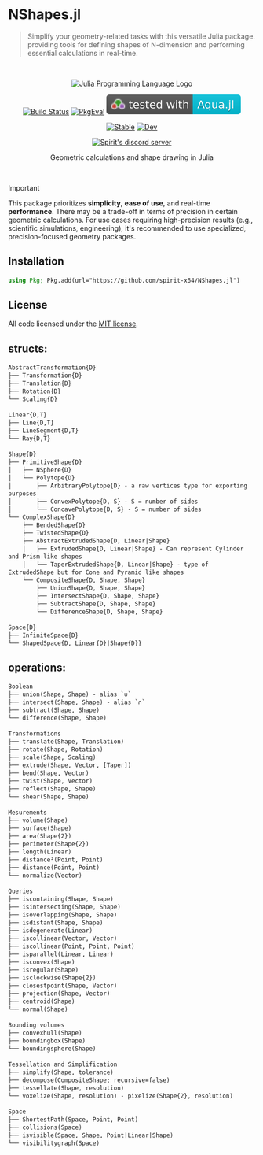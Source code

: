 <!-- Markdown link & img dfn's -->
[license]: LICENSE

# NShapes.jl
> Simplify your geometry-related tasks with this versatile Julia package. providing tools for defining shapes of N-dimension and performing essential calculations in real-time.

<div align="center">
  <br />
  <p>
    <a target="_blank" href="https://julialang.org/"><img src="https://upload.wikimedia.org/wikipedia/commons/thumb/1/1f/Julia_Programming_Language_Logo.svg/320px-Julia_Programming_Language_Logo.svg.png" alt="Julia Programming Language Logo" /></a>
  </p>
  <p>
    <a target="_blank" href="https://github.com/spirit-x64/NShapes.jl/actions/workflows/CI.yml?query=branch%3Amain"><img src="https://github.com/spirit-x64/NShapes.jl/actions/workflows/CI.yml/badge.svg?branch=main" alt="Build Status" /></a>
    <a target="_blank" href="https://JuliaCI.github.io/NanosoldierReports/pkgeval_badges/N/NShapes.html"><img src="https://JuliaCI.github.io/NanosoldierReports/pkgeval_badges/N/NShapes.svg" alt="PkgEval" /></a>
    <a target="_blank" href="https://github.com/JuliaTesting/Aqua.jl"><img src="https://raw.githubusercontent.com/JuliaTesting/Aqua.jl/master/badge.svg" alt="Aqua" /></a>
  </p>
  <p>
    <a target="_blank" href="https://spirit-x64.github.io/NShapes.jl/stable/"><img src="https://img.shields.io/badge/docs-stable-blue.svg" alt="Stable" /></a>
    <a target="_blank" href="https://spirit-x64.github.io/NShapes.jl/dev/"><img src="https://img.shields.io/badge/docs-dev-blue.svg" alt="Dev" /></a>
  </p>
  <p>
    <a target="_blank" href="https://discord.gg/cST4tkAMy6"><img src="https://img.shields.io/discord/1266889650987860009?color=060033&logo=discord&logoColor=white" alt="Spirit's discord server" /></a>
  </p>
  <p>Geometric calculations and shape drawing in Julia</p>
  <br />
</div>


> [!IMPORTANT]
> This package prioritizes **simplicity**, **ease of use**, and real-time **performance**. There may be a trade-off in terms of precision in certain geometric calculations. For use cases requiring high-precision results (e.g., scientific simulations, engineering), it's recommended to use specialized, precision-focused geometry packages.

## Installation
```julia
using Pkg; Pkg.add(url="https://github.com/spirit-x64/NShapes.jl")
```

## License
All code licensed under the [MIT license][license].

## structs:
```
AbstractTransformation{D}
├── Transformation{D}
├── Translation{D}
├── Rotation{D}
└── Scaling{D}

Linear{D,T}
├── Line{D,T}
├── LineSegment{D,T}
└── Ray{D,T}

Shape{D}
├── PrimitiveShape{D}
│   ├── NSphere{D}
│   └── Polytope{D}
│       ├── ArbitraryPolytope{D} - a raw vertices type for exporting purposes
│       ├── ConvexPolytope{D, S} - S = number of sides
│       └── ConcavePolytope{D, S} - S = number of sides
└── ComplexShape{D}
    ├── BendedShape{D}
    ├── TwistedShape{D}
    ├── AbstractExtrudedShape{D, Linear|Shape}
    │   ├── ExtrudedShape{D, Linear|Shape} - Can represent Cylinder and Prism like shapes
    │   └── TaperExtrudedShape{D, Linear|Shape} - type of ExtrudedShape but for Cone and Pyramid like shapes
    └── CompositeShape{D, Shape, Shape}
        ├── UnionShape{D, Shape, Shape}
        ├── IntersectShape{D, Shape, Shape}
        ├── SubtractShape{D, Shape, Shape}
        └── DifferenceShape{D, Shape, Shape}

Space{D}
├── InfiniteSpace{D}
└── ShapedSpace{D, Linear{D}|Shape{D}}
```

## operations:
```
Boolean
├── union(Shape, Shape) - alias `∪`
├── intersect(Shape, Shape) - alias `∩`
├── subtract(Shape, Shape)
└── difference(Shape, Shape)

Transformations
├── translate(Shape, Translation)
├── rotate(Shape, Rotation)
├── scale(Shape, Scaling)
├── extrude(Shape, Vector, [Taper])
├── bend(Shape, Vector)
├── twist(Shape, Vector)
├── reflect(Shape, Shape)
└── shear(Shape, Shape)

Mesurements
├── volume(Shape)
├── surface(Shape)
├── area(Shape{2})
├── perimeter(Shape{2})
├── length(Linear)
├── distance²(Point, Point)
├── distance(Point, Point)
└── normalize(Vector)

Queries
├── iscontaining(Shape, Shape)
├── isintersecting(Shape, Shape)
├── isoverlapping(Shape, Shape)
├── isdistant(Shape, Shape)
├── isdegenerate(Linear)
├── iscollinear(Vector, Vector)
├── iscollinear(Point, Point, Point)
├── isparallel(Linear, Linear)
├── isconvex(Shape)
├── isregular(Shape)
├── isclockwise(Shape{2})
├── closestpoint(Shape, Vector)
├── projection(Shape, Vector)
├── centroid(Shape)
└── normal(Shape)

Bounding volumes
├── convexhull(Shape)
├── boundingbox(Shape)
└── boundingsphere(Shape)

Tessellation and Simplification
├── simplify(Shape, tolerance)
├── decompose(CompositeShape; recursive=false)
├── tessellate(Shape, resolution)
└── voxelize(Shape, resolution) - pixelize(Shape{2}, resolution)

Space
├── ShortestPath(Space, Point, Point)
├── collisions(Space)
├── isvisible(Space, Shape, Point|Linear|Shape)
└── visibilitygraph(Space)
```
